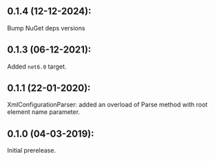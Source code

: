 ## 0.1.4 (12-12-2024): 

Bump NuGet deps versions

## 0.1.3 (06-12-2021):

Added `net6.0` target.

## 0.1.1 (22-01-2020): 

XmlConfigurationParser: added an overload of Parse method with root element name parameter.

## 0.1.0 (04-03-2019): 

Initial prerelease.